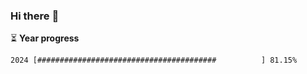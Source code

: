 ### Hi there :wave:

:hourglass_flowing_sand: **Year progress**

```txt
2024 [########################################          ] 81.15%
```

